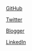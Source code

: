 [GitHub](https://github.com/iamsonukushwaha)

[Twitter](https://twitter.com/iamsonukushwaha)

[Blogger](https://singlebucks.blogspot.com/)

[LinkedIn](https://www.linkedin.com/in/sonukumarkushwaha/)

